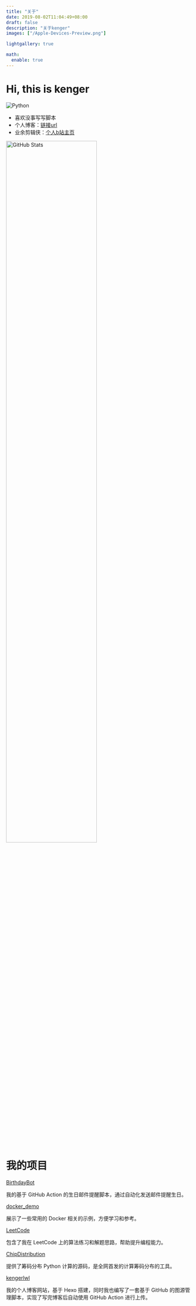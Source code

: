 ```yaml
---
title: "关于"
date: 2019-08-02T11:04:49+08:00
draft: false
description: "关于kenger"
images: ["/Apple-Devices-Preview.png"]

lightgallery: true

math:
  enable: true
---
```



# Hi, this is kenger

![Python](https://img.shields.io/badge/Python-3.7-blue.svg)

- 喜欢没事写写脚本
- 个人博客：[链接url](https://kengerlwl.github.io/)
- 业余剪辑侠：[个人b站主页](https://space.bilibili.com/343042358)

<a href="https://github.com/kengerlwl">
    <img src="https://github-readme-stats.vercel.app/api?username=kengerlwl" alt="GitHub Stats" style="width:70%;">
</a>





# 我的项目
[BirthdayBot](https://github.com/kengerlwl/birthdayBot)

我的基于 GitHub Action 的生日邮件提醒脚本，通过自动化发送邮件提醒生日。

[docker_demo](https://github.com/kengerlwl/docker_demo)

展示了一些常用的 Docker 相关的示例，方便学习和参考。

[LeetCode](https://github.com/kengerlwl/leeCode)

包含了我在 LeetCode 上的算法练习和解题思路，帮助提升编程能力。

[ChipDistribution](https://github.com/kengerlwl/ChipDistribution)

提供了筹码分布 Python 计算的源码，是全网首发的计算筹码分布的工具。

[kengerlwl](https://github.com/kengerlwl/kengerlwl.github.io)

我的个人博客网站，基于 Hexo 搭建，同时我也编写了一套基于 GitHub 的图源管理脚本，实现了写完博客后自动使用 GitHub Action 进行上传。
